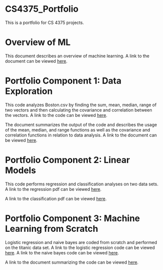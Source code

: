 # CS4375_Portfolio
This is a portfolio for CS 4375 projects.

# Overview of ML
This document describes an overview of machine learning.
A link to the document can be viewed [here](https://github.com/jchang7102/CS4375_Portfolio/blob/main/Overview_of_ML.pdf).

# Portfolio Component 1: Data Exploration
This code analyzes Boston.csv by finding the sum, mean, median, range of two vectors and then calculating the covariance and correlation between the vectors.
A link to the code can be viewed [here](https://github.com/jchang7102/CS4375_Portfolio/blob/main/Data_Exploration.cpp). 

The document summarizes the output of the code and describes the usage of the mean, median, and range functions as well as the covariance and correlation functions in relation to data analysis.
A link to the document can be viewed [here](https://github.com/jchang7102/CS4375_Portfolio/blob/main/Data_Exploration.pdf).

# Portfolio Component 2: Linear Models
This code performs regression and classification analyses on two data sets.
A link to the regression pdf can be viewed [here](https://github.com/jchang7102/CS4375_Portfolio/blob/main/Regression.pdf).

A link to the classification pdf can be viewed [here](https://github.com/jchang7102/CS4375_Portfolio/blob/main/Classification.pdf).

# Portfolio Component 3: Machine Learning from Scratch
Logistic regression and naive bayes are coded from scratch and performed on the titanic data set.
A link to the logistic regression code can be viewed [here](https://github.com/jchang7102/CS4375_Portfolio/blob/main/logistic_regression.cpp).
A link to the naive bayes code can be viewed [here](https://github.com/jchang7102/CS4375_Portfolio/blob/main/naive-bayes.cpp).

A link to the document summarizing the code can be viewed [here](https://github.com/jchang7102/CS4375_Portfolio/blob/main/ML%20from%20Scratch.pdf).
